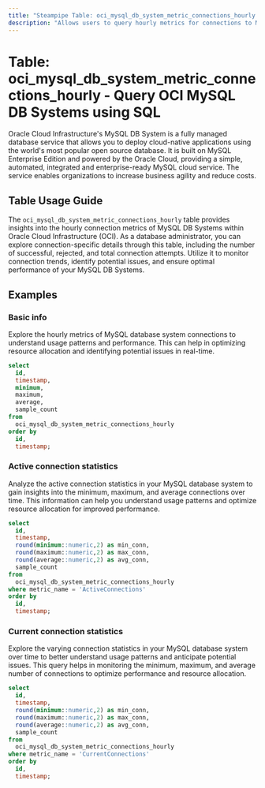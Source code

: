 ```yaml
---
title: "Steampipe Table: oci_mysql_db_system_metric_connections_hourly - Query OCI MySQL DB Systems using SQL"
description: "Allows users to query hourly metrics for connections to MySQL DB Systems in OCI."
---
```


# Table: oci_mysql_db_system_metric_connections_hourly - Query OCI MySQL DB Systems using SQL

Oracle Cloud Infrastructure's MySQL DB System is a fully managed database service that allows you to deploy cloud-native applications using the world's most popular open source database. It is built on MySQL Enterprise Edition and powered by the Oracle Cloud, providing a simple, automated, integrated and enterprise-ready MySQL cloud service. The service enables organizations to increase business agility and reduce costs.

## Table Usage Guide

The `oci_mysql_db_system_metric_connections_hourly` table provides insights into the hourly connection metrics of MySQL DB Systems within Oracle Cloud Infrastructure (OCI). As a database administrator, you can explore connection-specific details through this table, including the number of successful, rejected, and total connection attempts. Utilize it to monitor connection trends, identify potential issues, and ensure optimal performance of your MySQL DB Systems.

## Examples

### Basic info
Explore the hourly metrics of MySQL database system connections to understand usage patterns and performance. This can help in optimizing resource allocation and identifying potential issues in real-time.

```sql
select
  id,
  timestamp,
  minimum,
  maximum,
  average,
  sample_count
from
  oci_mysql_db_system_metric_connections_hourly
order by
  id,
  timestamp;
```

### Active connection statistics
Analyze the active connection statistics in your MySQL database system to gain insights into the minimum, maximum, and average connections over time. This information can help you understand usage patterns and optimize resource allocation for improved performance.

```sql
select
  id,
  timestamp,
  round(minimum::numeric,2) as min_conn,
  round(maximum::numeric,2) as max_conn,
  round(average::numeric,2) as avg_conn,
  sample_count
from
  oci_mysql_db_system_metric_connections_hourly
where metric_name = 'ActiveConnections'
order by
  id,
  timestamp;
```

### Current connection statistics
Explore the varying connection statistics in your MySQL database system over time to better understand usage patterns and anticipate potential issues. This query helps in monitoring the minimum, maximum, and average number of connections to optimize performance and resource allocation.

```sql
select
  id,
  timestamp,
  round(minimum::numeric,2) as min_conn,
  round(maximum::numeric,2) as max_conn,
  round(average::numeric,2) as avg_conn,
  sample_count
from
  oci_mysql_db_system_metric_connections_hourly
where metric_name = 'CurrentConnections'
order by
  id,
  timestamp;
```